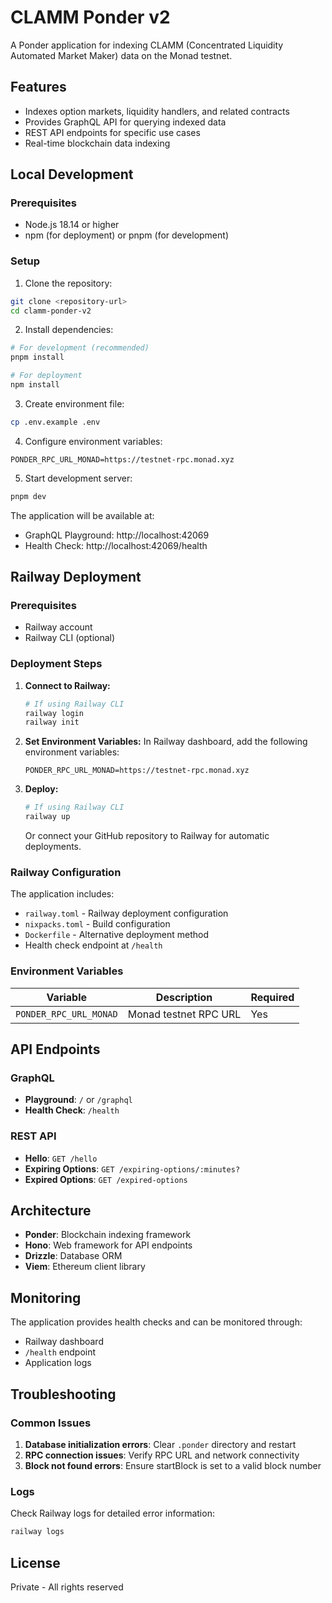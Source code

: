 # CLAMM Ponder v2

A Ponder application for indexing CLAMM (Concentrated Liquidity Automated Market Maker) data on the Monad testnet.

## Features

- Indexes option markets, liquidity handlers, and related contracts
- Provides GraphQL API for querying indexed data
- REST API endpoints for specific use cases
- Real-time blockchain data indexing

## Local Development

### Prerequisites

- Node.js 18.14 or higher
- npm (for deployment) or pnpm (for development)

### Setup

1. Clone the repository:
```bash
git clone <repository-url>
cd clamm-ponder-v2
```

2. Install dependencies:
```bash
# For development (recommended)
pnpm install

# For deployment
npm install
```

3. Create environment file:
```bash
cp .env.example .env
```

4. Configure environment variables:
```env
PONDER_RPC_URL_MONAD=https://testnet-rpc.monad.xyz
```

5. Start development server:
```bash
pnpm dev
```

The application will be available at:
- GraphQL Playground: http://localhost:42069
- Health Check: http://localhost:42069/health

## Railway Deployment

### Prerequisites

- Railway account
- Railway CLI (optional)

### Deployment Steps

1. **Connect to Railway:**
   ```bash
   # If using Railway CLI
   railway login
   railway init
   ```

2. **Set Environment Variables:**
   In Railway dashboard, add the following environment variables:
   ```
   PONDER_RPC_URL_MONAD=https://testnet-rpc.monad.xyz
   ```

3. **Deploy:**
   ```bash
   # If using Railway CLI
   railway up
   ```
   
   Or connect your GitHub repository to Railway for automatic deployments.

### Railway Configuration

The application includes:
- `railway.toml` - Railway deployment configuration
- `nixpacks.toml` - Build configuration
- `Dockerfile` - Alternative deployment method
- Health check endpoint at `/health`

### Environment Variables

| Variable | Description | Required |
|----------|-------------|----------|
| `PONDER_RPC_URL_MONAD` | Monad testnet RPC URL | Yes |

## API Endpoints

### GraphQL
- **Playground**: `/` or `/graphql`
- **Health Check**: `/health`

### REST API
- **Hello**: `GET /hello`
- **Expiring Options**: `GET /expiring-options/:minutes?`
- **Expired Options**: `GET /expired-options`

## Architecture

- **Ponder**: Blockchain indexing framework
- **Hono**: Web framework for API endpoints
- **Drizzle**: Database ORM
- **Viem**: Ethereum client library

## Monitoring

The application provides health checks and can be monitored through:
- Railway dashboard
- `/health` endpoint
- Application logs

## Troubleshooting

### Common Issues

1. **Database initialization errors**: Clear `.ponder` directory and restart
2. **RPC connection issues**: Verify RPC URL and network connectivity
3. **Block not found errors**: Ensure startBlock is set to a valid block number

### Logs

Check Railway logs for detailed error information:
```bash
railway logs
```

## License

Private - All rights reserved
